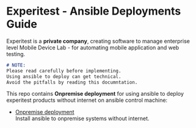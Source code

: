 
# Experitest - Ansible Deployments Guide

Experitest is a **private company**, creating software to manage enterprise level Mobile Device Lab - for automating mobile application and web testing.

```md
# NOTE: 
Please read carefully before implementing. 
Using ansible to deploy can get technical. 
Avoid the pitfalls by reading this documntation. 
```

This repo contains **Onpremise deployment** for using ansible to deploy experitest products without internet on ansible control machine:

- [Onpremise deployment](./onpremise-deploy-without-internet) \
Install ansible to onpremise systems without internet.
